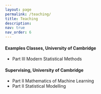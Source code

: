 ```yaml
---
layout: page
permalink: /teaching/
title: Teaching
description: 
nav: true
nav_order: 6
---
```


#### Examples Classes, University of Cambridge
- Part III Modern Statistical Methods

#### Supervising, University of Cambridge
- Part II Mathematics of Machine Learning
- Part II Statistical Modelling
